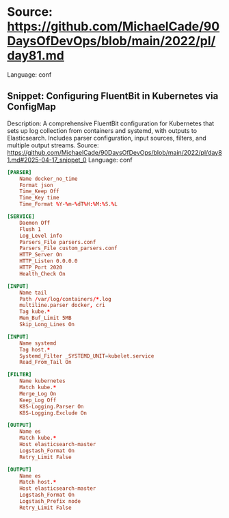 # Source: https://github.com/MichaelCade/90DaysOfDevOps/blob/main/2022/pl/day81.md
Language: conf

## Snippet: Configuring FluentBit in Kubernetes via ConfigMap
Description: A comprehensive FluentBit configuration for Kubernetes that sets up log collection from containers and systemd, with outputs to Elasticsearch. Includes parser configuration, input sources, filters, and multiple output streams.
Source: https://github.com/MichaelCade/90DaysOfDevOps/blob/main/2022/pl/day81.md#2025-04-17_snippet_0
Language: conf

```conf
[PARSER]
    Name docker_no_time
    Format json
    Time_Keep Off
    Time_Key time
    Time_Format %Y-%m-%dT%H:%M:%S.%L

[SERVICE]
    Daemon Off
    Flush 1
    Log_Level info
    Parsers_File parsers.conf
    Parsers_File custom_parsers.conf
    HTTP_Server On
    HTTP_Listen 0.0.0.0
    HTTP_Port 2020
    Health_Check On

[INPUT]
    Name tail
    Path /var/log/containers/*.log
    multiline.parser docker, cri
    Tag kube.*
    Mem_Buf_Limit 5MB
    Skip_Long_Lines On

[INPUT]
    Name systemd
    Tag host.*
    Systemd_Filter _SYSTEMD_UNIT=kubelet.service
    Read_From_Tail On

[FILTER]
    Name kubernetes
    Match kube.*
    Merge_Log On
    Keep_Log Off
    K8S-Logging.Parser On
    K8S-Logging.Exclude On

[OUTPUT]
    Name es
    Match kube.*
    Host elasticsearch-master
    Logstash_Format On
    Retry_Limit False

[OUTPUT]
    Name es
    Match host.*
    Host elasticsearch-master
    Logstash_Format On
    Logstash_Prefix node
    Retry_Limit False
```